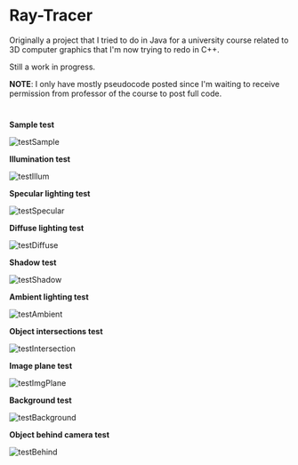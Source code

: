 # Ray-Tracer

Originally a project that I tried to do in Java for a university course related to 3D computer graphics that I'm now trying to redo in C++.

Still a work in progress.

**NOTE**: I only have mostly pseudocode posted since I'm waiting to receive permission from professor of the course to post full code.

#


**Sample test**

![testSample](https://github.com/user-attachments/assets/81651620-3ab6-41f9-82a7-276fcebf8646)

**Illumination test**

![testIllum](https://github.com/user-attachments/assets/02ce35bf-3890-4a7e-ab29-24c9f30e10fc)

**Specular lighting test**

![testSpecular](https://github.com/user-attachments/assets/6103a6f2-7513-4251-987a-a67b84a026fd)

**Diffuse lighting test**

![testDiffuse](https://github.com/user-attachments/assets/7978c1b3-95f7-4e9c-b0fc-00f3ecaed512)

**Shadow test**

![testShadow](https://github.com/user-attachments/assets/cb111d65-611e-4aa1-bd2b-b891ab30892f)

**Ambient lighting test**

![testAmbient](https://github.com/user-attachments/assets/204528b0-fb01-495c-94e9-da1314d476bb)

**Object intersections test**

![testIntersection](https://github.com/user-attachments/assets/7597bd57-81a1-471b-89b2-0beb1c1b0d57)

**Image plane test**

![testImgPlane](https://github.com/user-attachments/assets/bf02050d-60d5-4a89-b48d-80b6bcf3d584)

**Background test**

![testBackground](https://github.com/user-attachments/assets/94dbd269-6149-49f6-8751-6adeaca7aad8)

**Object behind camera test**

![testBehind](https://github.com/user-attachments/assets/891857f8-824f-47af-8a82-b5b12263198f)
